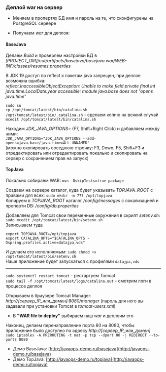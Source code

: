 ### Деплой war на сервер

- Меняем в пропертях БД имя и пароль на те, что сконфигурены на PostgreSQL сервере

- Получаем _war_ для деплоя:  

#### BaseJava

Делаем _Build_ и проверяем настройки БД в _[PROJECT_DIR]/out/artifacts/basejava/basejava.war/WEB-INF/classes/resumes.properties_

В JDK 19 доступ по reflect к пакетам java запрещен, при деплое возможна ошибка:   
_reflect.InaccessibleObjectException: Unable to make field private final int java.time.LocalDate.year accessible: module java.base does not "opens java.time"_

`sudo su`  
`cp /opt/tomcat/latest/bin/catalina.sh /opt/tomcat/latest/bin/_catalina.sh` - сделаем копию на всякий случай  
`mcedit /opt/tomcat/latest/bin/catalina.sh`  

Находим _JDK_JAVA_OPTIONS=_ (F7, Shift+Right Click) и добавляем между ними:  
`JDK_JAVA_OPTIONS="JDK_JAVA_OPTIONS --add-opens=java.base/java.time=ALL-UNNAMED"`    
(можно скопировать соседнюю строчку: F3, Down, F5, Shift+F3 и отредактировать или отредактировать локально и скопировать на сервер с сохранением прав на запуск)

#### TopJava

Локально собираем WAR: `mvn -DskipTests=true package`

Создаем на сервере каталог, куда будет указывать _TOPJAVA_ROOT_ с правами для всех: `sudo mkdir -m 777 /opt/topjava`  
Копируем в _TOPJAVA_ROOT_ каталог _/config/messages_ с локализацией и проперти DB: _/config/db.properties_

Добавляем для Tomcat свои переменные окружения в скрипт _setenv.sh_: `sudo mcedit /opt/tomcat/latest/bin/setenv.sh`    
Записываем туда
```
export TOPJAVA_ROOT=/opt/topjava
export CATALINA_OPTS="$CATALINA_OPTS -Dspring.profiles.active=datajpa,vds"
```
И делаем его исполняемым: `sudo chmod +x /opt/tomcat/latest/bin/setenv.sh`  
Наше приложение будет запускаться с профилями `datajpa,vds`  

-----------------------

`sudo systemctl restart tomcat` - рестартуем Tomcat   
`sudo tail -f /opt/tomcat/latest/logs/catalina.out` - смотрим логи в процессе деплоя

Открываем в браузере Tomcat Manager: _http://[сервер_IP_или_домен]:8080/manager_ (пароль для него вы задавали при установки Tomcat в _tomcat-users.xml_)  

- В **"WAR file to deploy"** выбираем наш _war_ и деплоим его

Наконец, делаем перенаправление порта 80 на 8080, чтобы приложение было доступно по адресу _http://[сервер_IP_или_домен]_  
`sudo iptables -A PREROUTING -t nat -p tcp --dport 80 -j REDIRECT --to-ports 8080`

- Демо BaseJava: [http://javaops-demo.ru/basejava](http://javaops-demo.ru/basejava)   
- Демо TopJava: [http://javaops-demo.ru/topjava](http://javaops-demo.ru/topjava)
